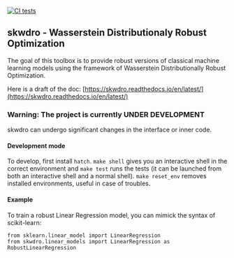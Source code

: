 [![CI tests](https://github.com/iutzeler/skwdro/actions/workflows/test.yml/badge.svg?branch=dev)](https://github.com/iutzeler/skwdro/actions/workflows/test.yml)

## skwdro - Wasserstein Distributionaly Robust Optimization

The goal of this toolbox is to provide robust versions of classical machine learning models using the framework of Wasserstein Distributionally Robust Optimization.

Here is a draft of the doc: [https://skwdro.readthedocs.io/en/latest/](https://skwdro.readthedocs.io/en/latest/)

### Warning: The project is currently UNDER DEVELOPMENT 

skwdro can undergo significant changes in the interface or inner code. 

#### Development mode

To develop, first install `hatch`. `make shell` gives you an interactive shell in the correct environment and `make test` runs the tests (it can be launched from both an interactive shell and a normal shell).
`make reset_env` removes installed environments, useful in case of troubles.

#### Example

To train a robust Linear Regression model, you can mimick the syntax of scikit-learn:
```
from sklearn.linear_model import LinearRegression
from skwdro.linear_models import LinearRegression as RobustLinearRegression
```
